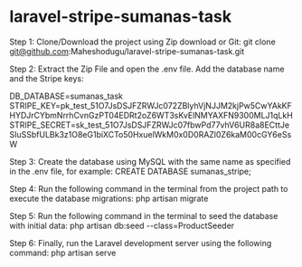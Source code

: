 # laravel-stripe-sumanas-task
Step 1: Clone/Download the project using Zip download or Git:
git clone git@github.com:Maheshodugu/laravel-stripe-sumanas-task.git

Step 2: Extract the Zip File and open the .env file. Add the database name and the Stripe keys:

DB_DATABASE=sumanas_task
STRIPE_KEY=pk_test_51O7JsDSJFZRWJc072ZBlyhVjNJJM2kjPw5CwYAkKFHYDJrCYbmNrrhCvnGzPT04EDRt2oZ6WT3sKvElNMYAXFN9300MLJ1qLkH
STRIPE_SECRET=sk_test_51O7JsDSJFZRWJc07fbwPd77vhV6UR8a8ECttJeSIuSSbfULBk3z1O8eG1biXCTo50HxuelWkM0x0D0RAZl0Z6kaM00cGY6eSsW

Step 3: Create the database using MySQL with the same name as specified in the .env file, for example:
CREATE DATABASE sumanas_stripe;

Step 4: Run the following command in the terminal from the project path to execute the database migrations:
php artisan migrate

Step 5: Run the following command in the terminal to seed the database with initial data:
php artisan db:seed --class=ProductSeeder

Step 6: Finally, run the Laravel development server using the following command:
php artisan serve

